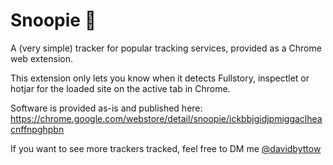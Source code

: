 # Snoopie 🐶
A (very simple) tracker for popular tracking services, provided as a Chrome web extension.

This extension only lets you know when it detects Fullstory, inspectlet or hotjar for the loaded site on the active tab in Chrome.

Software is provided as-is and published here: https://chrome.google.com/webstore/detail/snoopie/ickbbjgidjpmiggaclheacnffnpghpbn

If you want to see more trackers tracked, feel free to DM me [@davidbyttow](http://twitter.com/davidbyttow)

